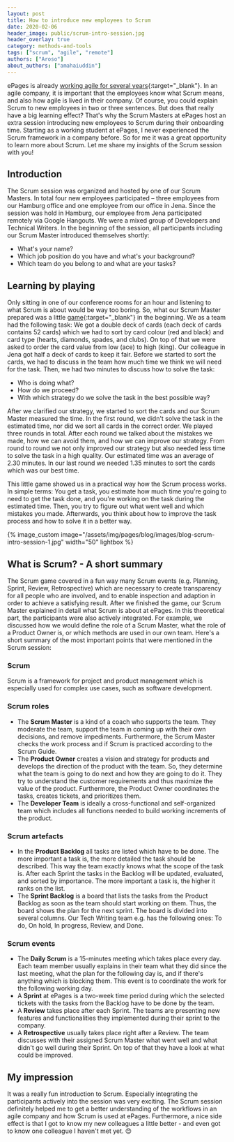```yaml
---
layout: post
title: How to introduce new employees to Scrum
date: 2020-02-06
header_image: public/scrum-intro-session.jpg
header_overlay: true
category: methods-and-tools
tags: ["scrum", "agile", "remote"]
authors: ["Aroso"]
about_authors: ["amahaiuddin"]
---
```


ePages is already [working agile for several years](/blog/methods-and-tools/epages-turns-agile/){:target="_blank"}.
In an agile company, it is important that the employees know what Scrum means, and also how agile is lived in their company.
Of course, you could explain Scrum to new employees in two or three sentences.
But does that really have a big learning effect?
That's why the Scrum Masters at ePages host an extra session introducing new employees to Scrum during their onboarding time.
Starting as a working student at ePages, I never experienced the Scrum framework in a company before.
So for me it was a great opportunity to learn more about Scrum.
Let me share my insights of the Scrum session with you!

## Introduction

The Scrum session was organized and hosted by one of our Scrum Masters.
In total four new employees participated – three employees from our Hamburg office and one employee from our office in Jena.
Since the session was hold in Hamburg, our employee from Jena participated remotely via Google Hangouts.
We were a mixed group of Developers and Technical Writers.
In the beginning of the session, all participants including our Scrum Master introduced themselves shortly:

- What's your name?
- Which job position do you have and what's your background?
- Which team do you belong to and what are your tasks?

## Learning by playing

Only sitting in one of our conference rooms for an hour and listening to what Scrum is about would be way too boring.
So, what our Scrum Master prepared was a little [game](https://play14.org/games/lean-workflow-design){:target="_blank"} in the beginning.
We as a team had the following task: We got a double deck of cards (each deck of cards contains 52 cards) which we had to sort by card colour (red and black) and card type (hearts, diamonds, spades, and clubs).
On top of that we were asked to order the card value from low (ace) to high (king).
Our colleague in Jena got half a deck of cards to keep it fair.
Before we started to sort the cards, we had to discuss in the team how much time we think we will need for the task.
Then, we had two minutes to discuss how to solve the task:

- Who is doing what?
- How do we proceed?
- With which strategy do we solve the task in the best possible way?

After we clarified our strategy, we started to sort the cards and our Scrum Master measured the time.
In the first round, we didn't solve the task in the estimated time, nor did we sort all cards in the correct order.
We played three rounds in total.
After each round we talked about the mistakes we made, how we can avoid them, and how we can improve our strategy.
From round to round we not only improved our strategy but also needed less time to solve the task in a high quality. 
Our estimated time was an average of 2.30 minutes.
In our last round we needed 1.35 minutes to sort the cards which was our best time.

This little game showed us in a practical way how the Scrum process works.
In simple terms: You get a task, you estimate how much time you're going to need to get the task done, and you're working on the task during the estimated time. 
Then, you try to figure out what went well and which mistakes you made.
Afterwards, you think about how to improve the task process and how to solve it in a better way.

{% image_custom image="/assets/img/pages/blog/images/blog-scrum-intro-session-1.jpg" width="50" lightbox %}

## What is Scrum? - A short summary

The Scrum game covered in a fun way many Scrum events (e.g. Planning, Sprint, Review, Retrospective) which are necessary to create transparency for all people who are involved, and to enable inspection and adaption in order to achieve a satisfying result.
After we finished the game, our Scrum Master explained in detail what Scrum is about at ePages.
In this theoretical part, the participants were also actively integrated.
For example, we discussed how we would define the role of a Scrum Master, what the role of a Product Owner is, or which methods are used in our own team.
Here's a short summary of the most important points that were mentioned in the Scrum session:

### Scrum

Scrum is a framework for project and product management which is especially used for complex use cases, such as software development.

### Scrum roles

- The **Scrum Master** is a kind of a coach who supports the team. They moderate the team, support the team in coming up with their own decisions, and remove impediments. Furthermore, the Scrum Master checks the work process and if Scrum is practiced according to the Scrum Guide.
- The **Product Owner** creates a vision and strategy for products and develops the direction of the product with the team. So, they determine what the team is going to do next and how they are going to do it. They try to understand the customer requirements and thus maximize the value of the product. Furthermore, the Product Owner coordinates the tasks, creates tickets, and prioritizes them.
- The **Developer Team** is ideally a cross-functional and self-organized team which includes all functions needed to build working increments of the product.

### Scrum artefacts

- In the **Product Backlog** all tasks are listed which have to be done. The more important a task is, the more detailed the task should be described. This way the team exactly knows what the scope of the task is. After each Sprint the tasks in the Backlog will be updated, evaluated, and sorted by importance. The more important a task is, the higher it ranks on the list.
- The **Sprint Backlog** is a board that lists the tasks from the Product Backlog as soon as the team should start working on them. Thus, the board shows the plan for the next sprint. The board is divided into several columns. Our Tech Writing team e.g. has the following ones: To do, On hold, In progress, Review, and Done.

### Scrum events 

- The **Daily Scrum** is a 15-minutes meeting which takes place every day. Each team member usually explains in their team what they did since the last meeting, what the plan for the following day is, and if there's anything which is blocking them. This event is to coordinate the work for the following working day.
- A **Sprint** at ePages is a two-week time period during which the selected tickets with the tasks from the Backlog have to be done by the team.
- A **Review** takes place after each Sprint. The teams are presenting new features and functionalities they implemented during their sprint to the company.
- A **Retrospective** usually takes place right after a Review. The team discusses with their assigned Scrum Master what went well and what didn't go well during their Sprint. On top of that they have a look at what could be improved.

## My impression

It was a really fun introduction to Scrum.
Especially integrating the participants actively into the session was very exciting.
The Scrum session definitely helped me to get a better understanding of the workflows in an agile company and how Scrum is used at ePages.
Furthermore, a nice side effect is that I got to know my new colleagues a little better - and even got to know one colleague I haven't met yet. 😊